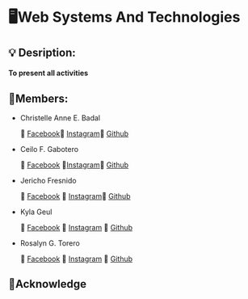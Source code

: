 # 🖥️Web Systems And Technologies 
## 💡 Desription:
#### To present all activities
## 🤸Members:

* Christelle Anne E. Badal
        
   📱 [Facebook](https://www.facebook.com/ann.chris.ellet)📱 [Instagram](https://www.instagram.com/xriz_telle/)📱 [Github](https://github.com/ChristelleAnn)

* Ceilo F. Gabotero
    
    📱 [Facebook](https://www.facebook.com/ceilo.gabotero) 📱[Instagram](https://www.instagram.com/zeldax_cg/)📱 [Github](https://github.com/Ceilocg)
* Jericho Fresnido

  📱 [Facebook](https://www.facebook.com/)
     📱 [Instagram](https://instagram.com/jerichofresnido?igshid=OGQ5ZDc2ODk2ZA==)📱 [Github](https://github.com/jericho0304)
* Kyla Geul
    
  📱 [Facebook](https://www.facebook.com/profile.php?id=100008945647864&mibextid=b06tZ0)
     📱 [Instagram](https://www.instagram.com/kyl.geul/?fbclid=IwAR14vL9ot94VxzJA-hDAPKM-vnvtna0gROTTYXSP5MhSc-iWd2aKyC3GH_g)
     📱 [Github](https://github.com/geulkyla)
* Rosalyn G. Torero
    
     📱 [Facebook](https://www.facebook.com/rosalyn.torero.9)
     📱 [Instagram](https://www.instagram.com/rosalyntorero/)
     📱 [Github](https://github.com/rosalyntor)


## 🧠Acknowledge

